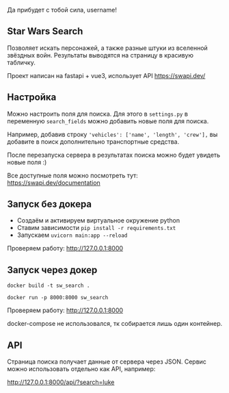 Да прибудет с тобой сила, username!
## Star Wars Search 

Позволяет искать персонажей, а также разные штуки из вселенной звёздных войн. 
Результаты выводятся на страницу в красивую табличку.

Проект написан на fastapi + vue3, использует API https://swapi.dev/

## Настройка
Можно настроить поля для поиска. Для этого в 
`settings.py` в переменную `search_fields` можно добавить новые поля для поиска.

    
Например, добавив строку `'vehicles': ['name', 'length', 'crew'],` вы добавите в поиск дополнительно транспортные средства.

После перезапуска сервера в результатах поиска можно будет увидеть новые поля :)

Все доступные поля можно посмотреть тут:
https://swapi.dev/documentation

## Запуск без докера
- Создаём и активируем виртуальное окружение python
- Ставим зависимости `pip install -r requirements.txt`
- Запускаем `uvicorn main:app --reload`

Проверяем работу: http://127.0.0.1:8000 

## Запуск через докер
`docker build -t sw_search .`

`docker run -p 8000:8000 sw_search`

Проверяем работу: http://127.0.0.1:8000 

docker-compose не использовался, тк собирается лишь один контейнер.

## API
Страница поиска получает данные от сервера через JSON.
Сервис можно использовать отдельно как API, например:

http://127.0.0.1:8000/api/?search=luke
